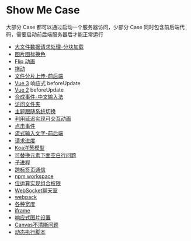 # Show Me Case

大部分 Case 都可以通过启动一个服务器访问，少部分 Case 同时包含前后端代码，需要启动前后端服务器后才能正常运行

- [大文件数据请求处理-分块加载](./big-fetch-text/index.html)
- [图片图标换色](./img-color-change/index.html)
- [Flip 动画](./flip/index.html)
- [拖动](./drag/index.html)
- [文件分片上传-前后端](./chunk-upload/front-end/index.html)
- [Vue 3](./vite-project/index.html)
响应式
beforeUpdate
- [Vue 2](./vue2-project/public/index.html)
beforeUpdate
- [合成事件-中文输入法](./composition/index.html)
- [访问文件夹](./access-directory/index.html)
- [主题跟随系统切换](./perform-theme/index.html)
- [利用延迟实现可交互动画](./animation-delay/index.html)
- [点击事件](./click-event/index.html)
- [流式输入文字-前后端](./stream/frontend/index.html)
- [请求进度](./request-process/front-end/index.html)
- [Koa洋葱模型](./onion/index.mjs)
- [可替换元素下面空白行问题](./replace-element/index.html)
- [子进程](./child-process/spawn/spawn1.mjs)
- [跨标签页通信](./crose-tab-communication/localstorage/index.html)
- [npm workspace](./package-workspace/README.md)
- [位运算实现组合权限](./combination-permissions/index.html)
- [WebSocket聊天室](./web-socket/frontend/index.html)
- [webpack](./webpack/main.js)
- [各种宽度](./width/index.html)
- [iframe](./iframe-communication/grandparent.html)
- [响应式图片设置](./img-size/index.html)
- [Canvas不清晰问题](./canvas-clear/index.html)
- [动态执行脚本](./execString/index.html)